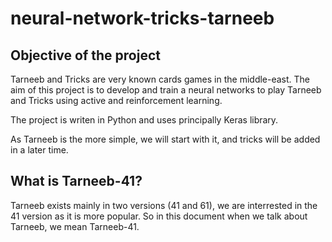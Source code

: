 # neural-network-tricks-tarneeb

## Objective of the project
Tarneeb and Tricks are very known cards games in the middle-east.
The aim of this project is to develop and train a neural networks to play Tarneeb and Tricks using active and reinforcement learning.

The project is writen in Python and uses principally Keras library.

As Tarneeb is the more simple, we will start with it, and tricks will be added in a later time.

## What is Tarneeb-41?
Tarneeb exists mainly in two versions (41 and 61), we are interrested in the 41 version as it is more popular. So in this document when we talk about Tarneeb, we mean Tarneeb-41.

